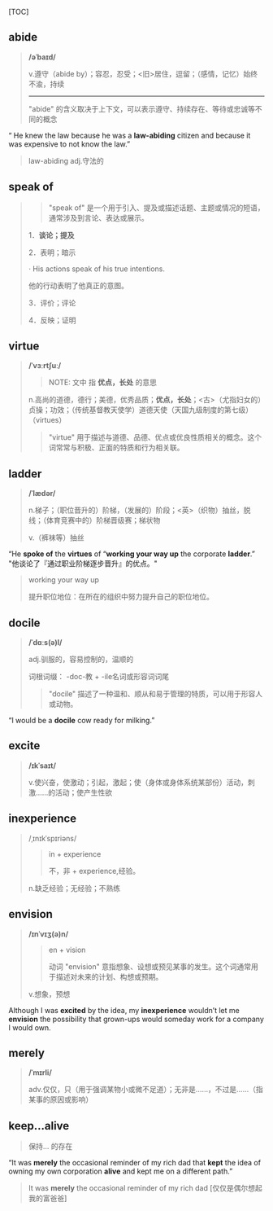 [TOC]

## abide

> **/əˈbaɪd/**
>
> v.遵守（abide by）；容忍，忍受；<旧>居住，逗留；（感情，记忆）始终不渝，持续
>
> ---
>
> "abide" 的含义取决于上下文，可以表示遵守、持续存在、等待或忠诚等不同的概念

“ He knew the law because he was a **law-abiding** citizen and because it was expensive to not know the law.”

> law-abiding 		adj.守法的

## speak of

> > "speak of" 是一个用于引入、提及或描述话题、主题或情况的短语，通常涉及到言论、表达或展示。
>
> 1．**谈论；提及**
>
> 2．表明；暗示
>
> · His actions speak of his true intentions.
>
> 他的行动表明了他真正的意图。
>
> 3．评价；评论
>
> 4．反映；证明

## virtue

> **/ˈvɜːrtʃuː/**
>
> > NOTE: 文中 指 **优点，长处** 的意思
>
> n.高尚的道德，德行；美德，优秀品质；**优点，长处**；<古>（尤指妇女的）贞操；功效；（传统基督教天使学）道德天使（天国九级制度的第七级）（virtues）
>
> > "virtue" 用于描述与道德、品德、优点或优良性质相关的概念。这个词常常与积极、正面的特质和行为相关联。

## ladder

> **/ˈlædər/**
>
> n.梯子；（职位晋升的）阶梯，（发展的）阶段；<英>（织物）抽丝，脱线；（体育竞赛中的）阶梯晋级赛；梯状物
>
> v.（裤袜等）抽丝

“He **spoke of** the **virtues** of “**working your way up** the corporate **ladder**.”  "他谈论了『通过职业阶梯逐步晋升』的优点。"

> working your way up
>
> 提升职位地位：在所在的组织中努力提升自己的职位地位。

## docile

> **/ˈdɑːs(ə)l/**
>
> adj.驯服的，容易控制的，温顺的
>
> 词根词缀： -doc-教 + -ile名词或形容词词尾
>
> > "docile" 描述了一种温和、顺从和易于管理的特质，可以用于形容人或动物。

“I would be a **docile** cow ready for milking.”

## excite

> **/ɪkˈsaɪt/**
>
> v.使兴奋，使激动；引起，激起；使（身体或身体系统某部份）活动，刺激……的活动；使产生性欲

## inexperience

> /ˌɪnɪkˈspɪriəns/
>
> > in + experience
> >
> > 不，非 + experience,经验。
>
> n.缺乏经验；无经验；不熟练

## envision

> **/ɪnˈvɪʒ(ə)n/**
>
> > en + vision
> >
> > 动词 "envision" 意指想象、设想或预见某事的发生。这个词通常用于描述对未来的计划、构想或预期。
>
> v.想象，预想

Although I was **excited** by the idea, my **inexperience** wouldn’t let me **envision** the possibility that grown-ups would someday work for a company I would own.

## merely

> **/ˈmɪrli/**
>
> adv.仅仅，只（用于强调某物小或微不足道）；无非是……，不过是……（指某事的原因或影响）

## keep...alive

> 保持... 的存在

“It was **merely** the occasional reminder of my rich dad that **kept** the idea of owning my own corporation **alive** and kept me on a different path.”

> It was **merely** the occasional reminder of my rich dad  [仅仅是偶尔想起我的富爸爸]



